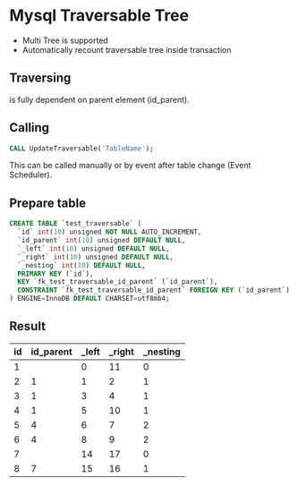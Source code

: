 # Mysql Traversable Tree #
- Multi Tree is supported
- Automatically recount traversable tree inside transaction

## Traversing ##
is fully dependent on parent element (id_parent). 

## Calling ##
```sql
CALL UpdateTraversable('TableName');
```

This can be called manually or by event after table change (Event Scheduler).

## Prepare table ##
```sql
CREATE TABLE `test_traversable` (
  `id` int(10) unsigned NOT NULL AUTO_INCREMENT,
  `id_parent` int(10) unsigned DEFAULT NULL,
  `_left` int(10) unsigned DEFAULT NULL,
  `_right` int(10) unsigned DEFAULT NULL,
  `_nesting` int(10) DEFAULT NULL,
  PRIMARY KEY (`id`),
  KEY `fk_test_traversable_id_parent` (`id_parent`),
  CONSTRAINT `fk_test_traversable_id_parent` FOREIGN KEY (`id_parent`) REFERENCES `test_traversable` (`id`) ON DELETE NO ACTION ON UPDATE NO ACTION,
) ENGINE=InnoDB DEFAULT CHARSET=utf8mb4;
```

## Result ##
| id | id_parent | _left | _right | _nesting | 
|----|-----------|-------|--------|----------| 
| 1  |           | 0     | 11     | 0        | 
| 2  | 1         | 1     | 2      | 1        | 
| 3  | 1         | 3     | 4      | 1        | 
| 4  | 1         | 5     | 10     | 1        | 
| 5  | 4         | 6     | 7      | 2        | 
| 6  | 4         | 8     | 9      | 2        | 
| 7  |           | 14    | 17     | 0        | 
| 8  | 7         | 15    | 16     | 1        | 
